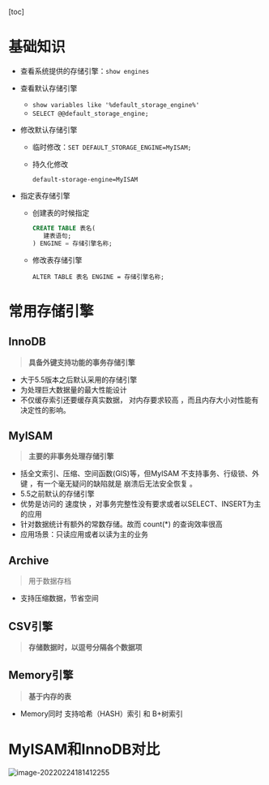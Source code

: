 [toc]

# 基础知识

- 查看系统提供的存储引擎：`show engines`

- 查看默认存储引擎

  - `show variables like '%default_storage_engine%'`
  - `SELECT @@default_storage_engine;`

- 修改默认存储引擎

  - 临时修改：`SET DEFAULT_STORAGE_ENGINE=MyISAM; `

  - 持久化修改

    ```shell
    default-storage-engine=MyISAM
    ```

- 指定表存储引擎

  - 创建表的时候指定

    ```sql
    CREATE TABLE 表名( 
       建表语句;
    ) ENGINE = 存储引擎名称;
    ```

    

  - 修改表存储引擎

    `ALTER TABLE 表名 ENGINE = 存储引擎名称; `



# 常用存储引擎

## InnoDB

> **具备外键支持功能的事务存储引擎**

- 大于5.5版本之后默认采用的存储引擎
- 为处理巨大数据量的最大性能设计
- 不仅缓存索引还要缓存真实数据， 对内存要求较高 ，而且内存大小对性能有决定性的影响。

## MyISAM

> **主要的非事务处理存储引擎**

- 括全文索引、压缩、空间函数(GIS)等，但MyISAM 不支持事务、行级锁、外键 ，有一个毫无疑问的缺陷就是 崩溃后无法安全恢复 。
- 5.5之前默认的存储引擎
- 优势是访问的 速度快 ，对事务完整性没有要求或者以SELECT、INSERT为主的应用
- 针对数据统计有额外的常数存储。故而 count(*) 的查询效率很高
- 应用场景：只读应用或者以读为主的业务

## Archive

> 用于数据存档

- 支持压缩数据，节省空间

## CSV引擎

>  **存储数据时，以逗号分隔各个数据项**

## Memory引擎

> **基于内存的表**

- Memory同时 支持哈希（HASH）索引 和 B+树索引

  

# MyISAM和InnoDB对比

 ![image-20220224181412255](https://gitee.com/firewolf/allinone/raw/master/images/image-20220224181412255.png)

